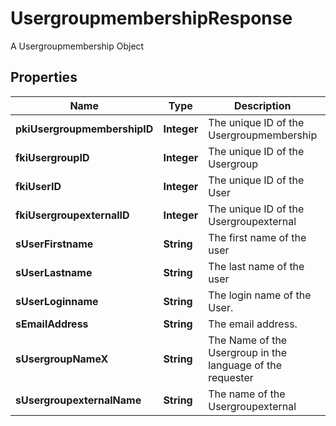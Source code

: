 

# UsergroupmembershipResponse

A Usergroupmembership Object

## Properties

| Name | Type | Description | Notes |
|------------ | ------------- | ------------- | -------------|
|**pkiUsergroupmembershipID** | **Integer** | The unique ID of the Usergroupmembership |  |
|**fkiUsergroupID** | **Integer** | The unique ID of the Usergroup |  |
|**fkiUserID** | **Integer** | The unique ID of the User |  [optional] |
|**fkiUsergroupexternalID** | **Integer** | The unique ID of the Usergroupexternal |  [optional] |
|**sUserFirstname** | **String** | The first name of the user |  [optional] |
|**sUserLastname** | **String** | The last name of the user |  [optional] |
|**sUserLoginname** | **String** | The login name of the User. |  [optional] |
|**sEmailAddress** | **String** | The email address. |  [optional] |
|**sUsergroupNameX** | **String** | The Name of the Usergroup in the language of the requester |  |
|**sUsergroupexternalName** | **String** | The name of the Usergroupexternal |  [optional] |



